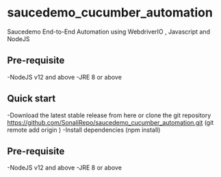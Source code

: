 # saucedemo_cucumber_automation
Saucedemo End-to-End Automation using WebdriverIO , Javascript and NodeJS

## Pre-requisite
-NodeJS v12 and above
-JRE 8 or above

## Quick start
-Download the latest stable release from here or clone the git repository https://github.com/SonaliRepo/saucedemo_cucumber_automation.git 
(git remote add origin <RemoteRepoURL>)
-Install dependencies (npm install)
  
## Pre-requisite
-NodeJS v12 and above
-JRE 8 or above

